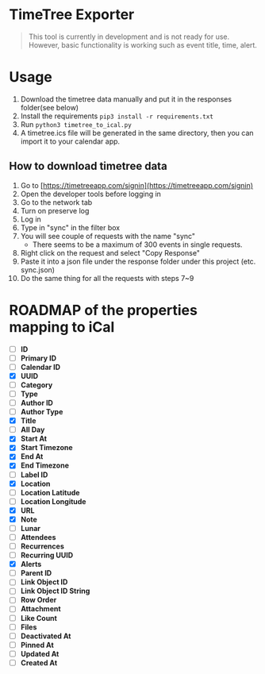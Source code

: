 # TimeTree Exporter
> This tool is currently in development and is not ready for use.
> However, basic functionality is working such as event title, time, alert.
> 
# Usage
1. Download the timetree data manually and put it in the responses folder(see below)
2. Install the requirements `pip3 install -r requirements.txt`
3. Run `python3 timetree_to_ical.py`
4. A timetree.ics file will be generated in the same directory, then you can import it to your calendar app.

## How to download timetree data
1. Go to [https://timetreeapp.com/signin](https://timetreeapp.com/signin)
2. Open the developer tools before logging in
3. Go to the network tab
4. Turn on preserve log
5. Log in
6. Type in "sync" in the filter box
7. You will see couple of requests with the name "sync"
   - There seems to be a maximum of 300 events in single requests.
8. Right click on the request and select "Copy Response"
9.  Paste it into a json file under the response folder under this project (etc. sync.json)
10. Do the same thing for all the requests with steps 7~9


# ROADMAP of the properties mapping to iCal
- [ ] **ID**
- [ ] **Primary ID**
- [ ] **Calendar ID**
- [x] **UUID**
- [ ] **Category**
- [ ] **Type**
- [ ] **Author ID**
- [ ] **Author Type**
- [x] **Title**
- [ ] **All Day**
- [x] **Start At**
- [x] **Start Timezone**
- [x] **End At**
- [x] **End Timezone**
- [ ] **Label ID**
- [x] **Location**
- [ ] **Location Latitude**
- [ ] **Location Longitude**
- [x] **URL**
- [x] **Note**
- [ ] **Lunar**
- [ ] **Attendees**
- [ ] **Recurrences**
- [ ] **Recurring UUID**
- [x] **Alerts**
- [ ] **Parent ID**
- [ ] **Link Object ID**
- [ ] **Link Object ID String**
- [ ] **Row Order**
- [ ] **Attachment**
- [ ] **Like Count**
- [ ] **Files**
- [ ] **Deactivated At**
- [ ] **Pinned At**
- [ ] **Updated At**
- [ ] **Created At**
